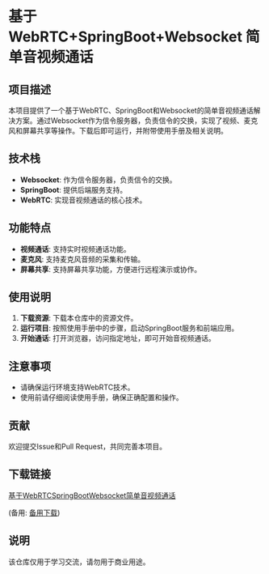 # 基于WebRTC+SpringBoot+Websocket 简单音视频通话

## 项目描述

本项目提供了一个基于WebRTC、SpringBoot和Websocket的简单音视频通话解决方案。通过Websocket作为信令服务器，负责信令的交换，实现了视频、麦克风和屏幕共享等操作。下载后即可运行，并附带使用手册及相关说明。

## 技术栈

- **Websocket**: 作为信令服务器，负责信令的交换。
- **SpringBoot**: 提供后端服务支持。
- **WebRTC**: 实现音视频通话的核心技术。

## 功能特点

- **视频通话**: 支持实时视频通话功能。
- **麦克风**: 支持麦克风音频的采集和传输。
- **屏幕共享**: 支持屏幕共享功能，方便进行远程演示或协作。

## 使用说明

1. **下载资源**: 下载本仓库中的资源文件。
2. **运行项目**: 按照使用手册中的步骤，启动SpringBoot服务和前端应用。
3. **开始通话**: 打开浏览器，访问指定地址，即可开始音视频通话。

## 注意事项

- 请确保运行环境支持WebRTC技术。
- 使用前请仔细阅读使用手册，确保正确配置和操作。

## 贡献

欢迎提交Issue和Pull Request，共同完善本项目。

## 下载链接
[基于WebRTCSpringBootWebsocket简单音视频通话](https://pan.quark.cn/s/506053c81030) 

(备用: [备用下载](https://pan.baidu.com/s/1WMOw5upRoRn7ns_5iZQ3Rw?pwd=1234))

## 说明

该仓库仅用于学习交流，请勿用于商业用途。
